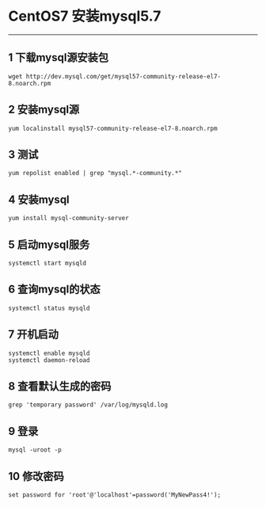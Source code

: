 # CentOS7 安装mysql5.7
---

## 1 下载mysql源安装包

```
wget http://dev.mysql.com/get/mysql57-community-release-el7-8.noarch.rpm
```

## 2 安装mysql源

```
yum localinstall mysql57-community-release-el7-8.noarch.rpm
```

## 3 测试

```
yum repolist enabled | grep "mysql.*-community.*"
```


## 4 安装mysql

```
yum install mysql-community-server
```

## 5 启动mysql服务

```
systemctl start mysqld
```

## 6 查询mysql的状态

```
systemctl status mysqld
```

## 7 开机启动

```
systemctl enable mysqld
systemctl daemon-reload
```

## 8 查看默认生成的密码

```
grep 'temporary password' /var/log/mysqld.log
```

## 9 登录

```
mysql -uroot -p
```

## 10 修改密码

```
set password for 'root'@'localhost'=password('MyNewPass4!');
```

